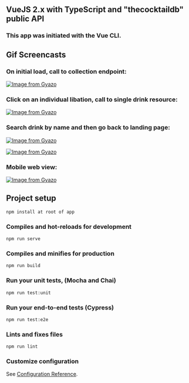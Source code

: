 ## VueJS 2.x with TypeScript and "thecocktaildb" public API

### This app was initiated with the Vue CLI.

## Gif Screencasts

### On initial load, call to collection endpoint:
[![Image from Gyazo](https://i.gyazo.com/cfe8b7e243fb7530e63b7b955fb0a478.gif)](https://gyazo.com/cfe8b7e243fb7530e63b7b955fb0a478)

### Click on an individual libation, call to single drink resource:
[![Image from Gyazo](https://i.gyazo.com/9811c642f4146c75249362d6facd33a7.gif)](https://gyazo.com/9811c642f4146c75249362d6facd33a7)

### Search drink by name and then go back to landing page:
[![Image from Gyazo](https://i.gyazo.com/7c3af077b97bd3365085f1f346ec3df3.gif)](https://gyazo.com/7c3af077b97bd3365085f1f346ec3df3)

[![Image from Gyazo](https://i.gyazo.com/4993b0caafcd0b107791149ae7502eec.gif)](https://gyazo.com/4993b0caafcd0b107791149ae7502eec)

### Mobile web view:
[![Image from Gyazo](https://i.gyazo.com/770d6b47d0fea430a9eea2dd6bab192d.gif)](https://gyazo.com/770d6b47d0fea430a9eea2dd6bab192d)

## Project setup
```
npm install at root of app
```

### Compiles and hot-reloads for development
```
npm run serve
```

### Compiles and minifies for production
```
npm run build
```

### Run your unit tests, (Mocha and Chai)
```
npm run test:unit
```

### Run your end-to-end tests (Cypress)
```
npm run test:e2e
```

### Lints and fixes files
```
npm run lint
```

### Customize configuration
See [Configuration Reference](https://cli.vuejs.org/config/).
